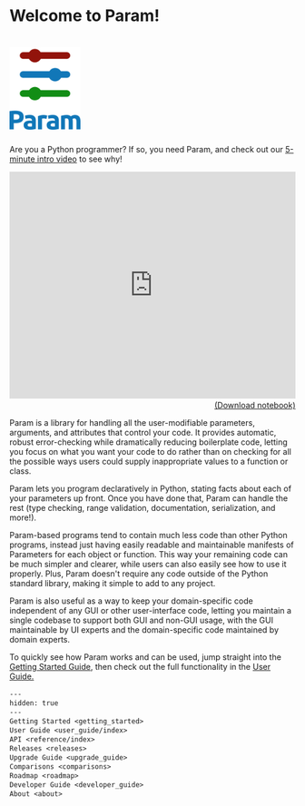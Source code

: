# Welcome to Param!

<h1><img src="_static/logo_stacked.png" width="125"></h1>

Are you a Python programmer? If so, you need Param, and check out our <a href="https://youtu.be/KP9bRmzinaY">5-minute intro video</a> to see why!

<div align="right" style="margin-right:10% margin-left:10%;">
    <iframe width="100%" height="400" src="https://www.youtube.com/embed/KP9bRmzinaY" title="Param: Python Parameters" frameborder="0" allow="accelerometer; clipboard-write; encrypted-media; gyroscope; picture-in-picture" allowfullscreen></iframe>
    <a href="https://tinyurl.com/parampromo">(Download notebook)</a>
</div>

Param is a library for handling all the user-modifiable parameters, arguments, and attributes that control your code. It provides automatic, robust error-checking while dramatically reducing boilerplate code, letting you focus on what you want your code to do rather than on checking for all the possible ways users could supply inappropriate values to a function or class.

Param lets you program declaratively in Python, stating facts about each of your parameters up front. Once you have done that, Param can handle the rest (type checking, range validation, documentation, serialization, and more!).

Param-based programs tend to contain much less code than other Python programs, instead just having easily readable and maintainable manifests of Parameters for each object or function.  This way your remaining code can be much simpler and clearer, while users can also easily see how to use it properly. Plus, Param doesn't require any  code outside of the Python standard library, making it simple to add to any project.

Param is also useful as a way to keep your domain-specific code independent of any GUI or other user-interface code, letting you maintain a single codebase to support both GUI and non-GUI usage, with the GUI maintainable by UI experts and the domain-specific code maintained by domain experts.

To quickly see how Param works and can be used, jump straight into the [Getting Started Guide](getting_started), then check out the full functionality in the [User Guide.](user_guide/index)

```{toctree}
---
hidden: true
---
Getting Started <getting_started>
User Guide <user_guide/index>
API <reference/index>
Releases <releases>
Upgrade Guide <upgrade_guide>
Comparisons <comparisons>
Roadmap <roadmap>
Developer Guide <developer_guide>
About <about>
```
